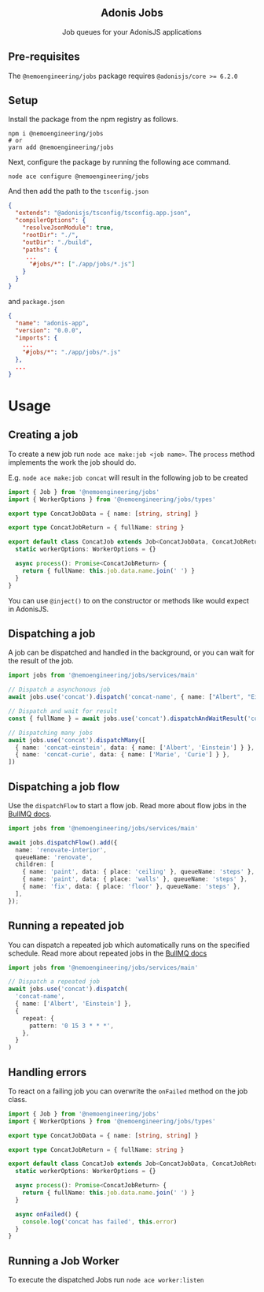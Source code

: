 <div align="center">
  <h2><b>Adonis Jobs</b></h2>
  <p>Job queues for your AdonisJS applications</p>
</div>


## **Pre-requisites**
The `@nemoengineering/jobs` package requires `@adonisjs/core >= 6.2.0`


## **Setup**

Install the package from the npm registry as follows.

```
npm i @nemoengineering/jobs
# or
yarn add @nemoengineering/jobs
```

Next, configure the package by running the following ace command.

```
node ace configure @nemoengineering/jobs
```

And then add the path to the `tsconfig.json`

```json
{
  "extends": "@adonisjs/tsconfig/tsconfig.app.json",
  "compilerOptions": {
    "resolveJsonModule": true,
    "rootDir": "./",
    "outDir": "./build",
    "paths": {
     ...
      "#jobs/*": ["./app/jobs/*.js"]
    }
  }
}
```

and `package.json`

```json
{
  "name": "adonis-app",
  "version": "0.0.0",
  "imports": {
    ...
    "#jobs/*": "./app/jobs/*.js"
  },
  ...
}
```
# Usage

## Creating a job

To create a new job run `node ace make:job <job name>`. The `process` method implements the work the job should do.

E.g. `node ace make:job concat` will result in the following job to be created

```typescript
import { Job } from '@nemoengineering/jobs'
import { WorkerOptions } from '@nemoengineering/jobs/types'

export type ConcatJobData = { name: [string, string] }

export type ConcatJobReturn = { fullName: string }

export default class ConcatJob extends Job<ConcatJobData, ConcatJobReturn> {
  static workerOptions: WorkerOptions = {}

  async process(): Promise<ConcatJobReturn> {
    return { fullName: this.job.data.name.join(' ') }
  }
}
```

You can use `@inject()` to on the constructor or methods like would expect in AdonisJS.

## Dispatching a job

A job can be dispatched and handled in the background, or you can wait for the result of the job.

```typescript
import jobs from '@nemoengineering/jobs/services/main'

// Dispatch a asynchonous job
await jobs.use('concat').dispatch('concat-name', { name: ["Albert", "Einstein"] })

// Dispatch and wait for result
const { fullName } = await jobs.use('concat').dispatchAndWaitResult('concat-name', { name: ["Albert", "Einstein"] })

// Dispatching many jobs
await jobs.use('concat').dispatchMany([
  { name: 'concat-einstein', data: { name: ['Albert', 'Einstein'] } },
  { name: 'concat-curie', data: { name: ['Marie', 'Curie'] } },
])
```

## Dispatching a job flow

Use the `dispatchFlow` to start a flow job. Read more about flow jobs in the [BullMQ docs](https://docs.bullmq.io/guide/flows).

```typescript
import jobs from '@nemoengineering/jobs/services/main'

await jobs.dispatchFlow().add({
  name: 'renovate-interior',
  queueName: 'renovate',
  children: [
    { name: 'paint', data: { place: 'ceiling' }, queueName: 'steps' },
    { name: 'paint', data: { place: 'walls' }, queueName: 'steps' },
    { name: 'fix', data: { place: 'floor' }, queueName: 'steps' },
  ],
});
```

## Running a repeated job

You can dispatch a repeated job which automatically runs on the specified schedule. Read more about repeated jobs in the [BullMQ docs](https://docs.bullmq.io/guide/jobs/repeatable)

```typescript
import jobs from '@nemoengineering/jobs/services/main'

// Dispatch a repeated job
await jobs.use('concat').dispatch(
  'concat-name',
  { name: ['Albert', 'Einstein'] },
  {
    repeat: {
      pattern: '0 15 3 * * *',
    },
  }
)
```

## Handling errors

To react on a failing job you can overwrite the `onFailed` method on the job class.

```typescript
import { Job } from '@nemoengineering/jobs'
import { WorkerOptions } from '@nemoengineering/jobs/types'

export type ConcatJobData = { name: [string, string] }

export type ConcatJobReturn = { fullName: string }

export default class ConcatJob extends Job<ConcatJobData, ConcatJobReturn> {
  static workerOptions: WorkerOptions = {}

  async process(): Promise<ConcatJobReturn> {
    return { fullName: this.job.data.name.join(' ') }
  }

  async onFailed() {
    console.log('concat has failed', this.error)
  }
}
```

## Running a Job Worker

To execute the dispatched Jobs run `node ace worker:listen`
